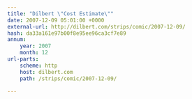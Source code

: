 ```yaml
---
title: "Dilbert \"Cost Estimate\""
date: 2007-12-09 05:01:00 +0000
external-url: http://dilbert.com/strips/comic/2007-12-09/
hash: da33a161e97b00f8e95ee96ca3cf7e89
annum:
    year: 2007
    month: 12
url-parts:
    scheme: http
    host: dilbert.com
    path: /strips/comic/2007-12-09/

---
```



